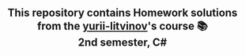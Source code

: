 <h2 align="center">
This repository contains Homework solutions from the <a href="https://github.com/yurii-litvinov" target="_blank" rel="noreferrer">yurii-litvinov</a>'s course 📚 <br/>
  2nd semester, C#
</h2>
